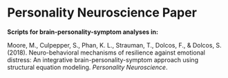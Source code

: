 # Personality Neuroscience Paper
**Scripts for brain-personality-symptom analyses in:**

Moore, M., Culpepper, S., Phan, K. L., Strauman, T., Dolcos, F., & Dolcos, S. (2018). Neuro-behavioral mechanisms of resilience against emotional distress: An integrative brain-personality-symptom approach using structural equation modeling. *Personality Neuroscience*.
